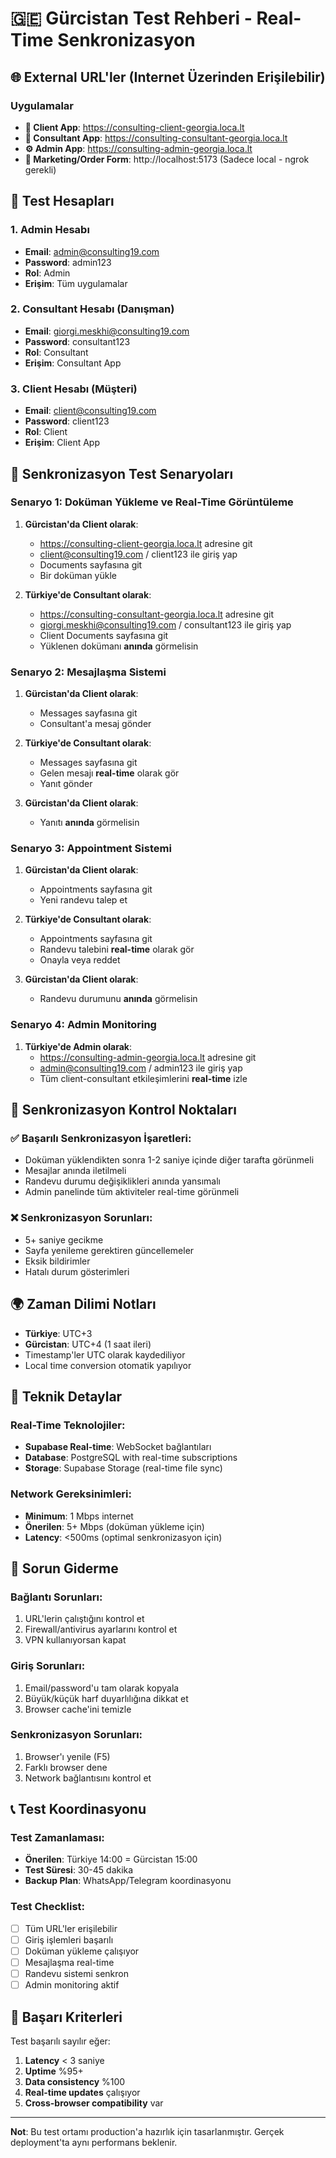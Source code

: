 # 🇬🇪 Gürcistan Test Rehberi - Real-Time Senkronizasyon

## 🌐 External URL'ler (Internet Üzerinden Erişilebilir)

### Uygulamalar
- **👥 Client App**: https://consulting-client-georgia.loca.lt
- **💼 Consultant App**: https://consulting-consultant-georgia.loca.lt  
- **⚙️ Admin App**: https://consulting-admin-georgia.loca.lt
- **📝 Marketing/Order Form**: http://localhost:5173 (Sadece local - ngrok gerekli)

## 🔑 Test Hesapları

### 1. Admin Hesabı
- **Email**: admin@consulting19.com
- **Password**: admin123
- **Rol**: Admin
- **Erişim**: Tüm uygulamalar

### 2. Consultant Hesabı (Danışman)
- **Email**: giorgi.meskhi@consulting19.com
- **Password**: consultant123
- **Rol**: Consultant
- **Erişim**: Consultant App

### 3. Client Hesabı (Müşteri)
- **Email**: client@consulting19.com
- **Password**: client123
- **Rol**: Client
- **Erişim**: Client App

## 🧪 Senkronizasyon Test Senaryoları

### Senaryo 1: Doküman Yükleme ve Real-Time Görüntüleme
1. **Gürcistan'da Client olarak**:
   - https://consulting-client-georgia.loca.lt adresine git
   - client@consulting19.com / client123 ile giriş yap
   - Documents sayfasına git
   - Bir doküman yükle

2. **Türkiye'de Consultant olarak**:
   - https://consulting-consultant-georgia.loca.lt adresine git
   - giorgi.meskhi@consulting19.com / consultant123 ile giriş yap
   - Client Documents sayfasına git
   - Yüklenen dokümanı **anında** görmelisin

### Senaryo 2: Mesajlaşma Sistemi
1. **Gürcistan'da Client olarak**:
   - Messages sayfasına git
   - Consultant'a mesaj gönder

2. **Türkiye'de Consultant olarak**:
   - Messages sayfasına git
   - Gelen mesajı **real-time** olarak gör
   - Yanıt gönder

3. **Gürcistan'da Client olarak**:
   - Yanıtı **anında** görmelisin

### Senaryo 3: Appointment Sistemi
1. **Gürcistan'da Client olarak**:
   - Appointments sayfasına git
   - Yeni randevu talep et

2. **Türkiye'de Consultant olarak**:
   - Appointments sayfasına git
   - Randevu talebini **real-time** olarak gör
   - Onayla veya reddet

3. **Gürcistan'da Client olarak**:
   - Randevu durumunu **anında** görmelisin

### Senaryo 4: Admin Monitoring
1. **Türkiye'de Admin olarak**:
   - https://consulting-admin-georgia.loca.lt adresine git
   - admin@consulting19.com / admin123 ile giriş yap
   - Tüm client-consultant etkileşimlerini **real-time** izle

## 🔄 Senkronizasyon Kontrol Noktaları

### ✅ Başarılı Senkronizasyon İşaretleri:
- Doküman yüklendikten sonra 1-2 saniye içinde diğer tarafta görünmeli
- Mesajlar anında iletilmeli
- Randevu durumu değişiklikleri anında yansımalı
- Admin panelinde tüm aktiviteler real-time görünmeli

### ❌ Senkronizasyon Sorunları:
- 5+ saniye gecikme
- Sayfa yenileme gerektiren güncellemeler
- Eksik bildirimler
- Hatalı durum gösterimleri

## 🌍 Zaman Dilimi Notları
- **Türkiye**: UTC+3
- **Gürcistan**: UTC+4 (1 saat ileri)
- Timestamp'ler UTC olarak kaydediliyor
- Local time conversion otomatik yapılıyor

## 🔧 Teknik Detaylar

### Real-Time Teknolojiler:
- **Supabase Real-time**: WebSocket bağlantıları
- **Database**: PostgreSQL with real-time subscriptions
- **Storage**: Supabase Storage (real-time file sync)

### Network Gereksinimleri:
- **Minimum**: 1 Mbps internet
- **Önerilen**: 5+ Mbps (doküman yükleme için)
- **Latency**: <500ms (optimal senkronizasyon için)

## 🚨 Sorun Giderme

### Bağlantı Sorunları:
1. URL'lerin çalıştığını kontrol et
2. Firewall/antivirus ayarlarını kontrol et
3. VPN kullanıyorsan kapat

### Giriş Sorunları:
1. Email/password'u tam olarak kopyala
2. Büyük/küçük harf duyarlılığına dikkat et
3. Browser cache'ini temizle

### Senkronizasyon Sorunları:
1. Browser'ı yenile (F5)
2. Farklı browser dene
3. Network bağlantısını kontrol et

## 📞 Test Koordinasyonu

### Test Zamanlaması:
- **Önerilen**: Türkiye 14:00 = Gürcistan 15:00
- **Test Süresi**: 30-45 dakika
- **Backup Plan**: WhatsApp/Telegram koordinasyonu

### Test Checklist:
- [ ] Tüm URL'ler erişilebilir
- [ ] Giriş işlemleri başarılı
- [ ] Doküman yükleme çalışıyor
- [ ] Mesajlaşma real-time
- [ ] Randevu sistemi senkron
- [ ] Admin monitoring aktif

## 🎯 Başarı Kriterleri

Test başarılı sayılır eğer:
1. **Latency** < 3 saniye
2. **Uptime** %95+
3. **Data consistency** %100
4. **Real-time updates** çalışıyor
5. **Cross-browser compatibility** var

---

**Not**: Bu test ortamı production'a hazırlık için tasarlanmıştır. Gerçek deployment'ta aynı performans beklenir.